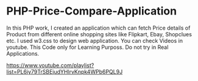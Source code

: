 # PHP-Price-Compare-Application
In this PHP work, I created an application which can fetch Price details of Product from different online shopping sites like Flipkart, Ebay, Shopclues etc. 
I used w3.css to design web application. You can check Videos in youtube.
This Code only for Learning Purposs. Do not try in Real Applications.

https://www.youtube.com/playlist?list=PL6iy79TrSBEjudYHlrvKnpk4WPb6PQL9J
